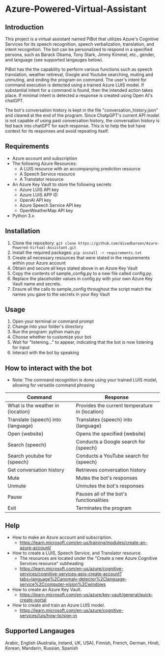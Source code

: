 # Azure-Powered-Virtual-Assistant 

## Introduction
This project is a virtual assistant named PiBot that utilizes Azure's Cognitive Services for its speech recognition, speech verbalization, translation, and intent recognition. The bot can be personalized to respond in a specified persona, such as Barack Obama, Tony Stark, Jimmy Kimmel, etc., gender, and language (see supported langauges below).

PiBot has the the capability to perform various functions such as speech translation, weather retireval, Google and Youtube searching, muting and unmuting, and ending the program on command. The user's intent for command execution is detected using a trained Azure LUIS model. If substantial intent for a command is found, then the intended action takes place. If minimal intent is detected a response is created using Open AI's chatGPT. 

The bot's conversation history is kept in the file "conversation_history.json" and cleared at the end of the program. Since ChatpGPT's current API model is not capable of using past conversation history, the conversation history is fed back into chatGPT for each response. This is to help the bot have context for its responses and avoid repeating itself.

## Requirements
- Azure account and subscription
- The following Azure Resources:
  - A LUIS resource with an accompanying prediction resource
  - A Speech Service resource
  - A Translator resource
- An Azure Key Vault to store the following secrets
  - Azure LUIS API key
  - Azure LUIS APP ID
  - OpenAI API key
  - Azure Speech Service API key
  - OpenWeatherMap API key
- Python 3.x

## Installation
1. Clone the repository: `git clone https://github.com/divadbaroon/Azure-Powered-Virtual-Assistant.git`
2. Install the required packages: `pip install -r requirements.txt`
3. Create all necessary resources that were stated in the requirements within your Azure account
4. Obtain and secure all keys stated above in an Azure Key Vault
5. Copy the contents of sample_config.py to a new file called config.py.
6. Replace the placeholder values in config.py with your own Azure Key Vault name and secrets.
7. Ensure all the calls to sample_config throughout the script match the names you gave to the secrets in your Key Vault

## Usage
1. Open your terminal or command prompt
2. Change into your folder's directory
3. Run the program: python main.py
4. Choose whether to customize your bot
5. Wait for "listening..." to appear, indicating that the bot is now listening for input
6. Interact with the bot by speaking

## How to interact with the bot
- Note: The command recognition is done using your trained LUIS model, allowing for versatile command phrasing

| Command | Response |
| ------- | -------- |
| What is the weather in {location} | Provides the current temperature in {location} |
| Translate {speech} into {language} | Translates {speech} into {language} |
| Open {website} | Opens the specified {website} |
| Search {speech} | Conducts a Google search for {speech} |
| Search youtube for {speech} | Conducts a YouTube search for {speech} |
| Get conversation history | Retrieves conversation history |
| Mute | Mutes the bot's responses |
| Unmute | Unmutes the bot's responses |
| Pause | Pauses all of the bot's functionalities |
| Exit | Terminates the program |
  
## Help
 - How to make an Azure account and subscription.
   - https://learn.microsoft.com/en-us/training/modules/create-an-azure-account/
 - How to create a LUIS, Speech Service, and Translator resource.
   - The resources are located under the "Create a new Azure Cognitive Services resource" subheading 
   - https://learn.microsoft.com/en-us/azure/cognitive-services/cognitive-services-apis-create-account?tabs=language%2Canomaly-detector%2Clanguage-service%2Ccomputer-vision%2Cwindows 
 - How to create an Azure Key Vault.
   - https://learn.microsoft.com/en-us/azure/key-vault/general/quick-create-portal
 - How to create and train an Azure LUIS model.
   - https://learn.microsoft.com/en-us/azure/cognitive-services/luis/how-to/sign-in
   
 ## Supported Langauges
 Arabic, English (Australia, Ireland, UK, USA), Finnish, French, German, Hindi, Korean, Mandarin, Russian, Spanish
